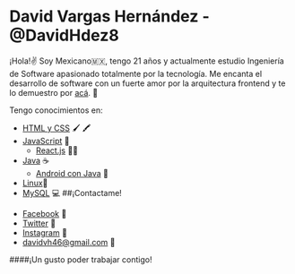 # David Vargas Hernández - @DavidHdez8

¡Hola!✌
Soy Mexicano🇲🇽, tengo 21 años y actualmente estudio Ingeniería de Software apasionado totalmente por la tecnología. Me encanta el desarrollo de software con un fuerte amor por la arquitectura frontend y te lo demuestro por [acá](https://github.com/DavidHdez8?tab=repositories). 🙌

Tengo conocimientos en: 
+ [HTML y CSS]()  🖌 🖍
+ [JavaScript](https://github.com/DavidHdez8/simon-says)   🧠 
	+	[React.js]() 🧟‍♂️
+ [Java](https://github.com/DavidHdez8/student_book) ☕
	+ [Android con Java](https://github.com/DavidHdez8/temperature-converter) 🤳
+ [Linux]()🐧
+ [MySQL]() 💻
##¡Contactame! 
- [Facebook](https://www.facebook.com/angeldavid.vargashernandez) 💛
- [Twitter](https://twitter.com/DavidHdez_8) 💙
- [Instagram](https://www.instagram.com/davidhdez_8/) 🧡
- davidvh46@gmail.com 💜

####¡Un gusto poder trabajar contigo!
